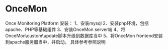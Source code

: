 OnceMon
=======

Once Monitoring Platform
安装：
1、安装mysql
2、安装php环境，包括apache、PHP等基础组件
3、安装OnceMon server端
4、将OnceMon\custom\update脚本升级到数据库当中
5、将OnceMon frontend安装到apache服务器当中，并启动。
具体参考参照说明